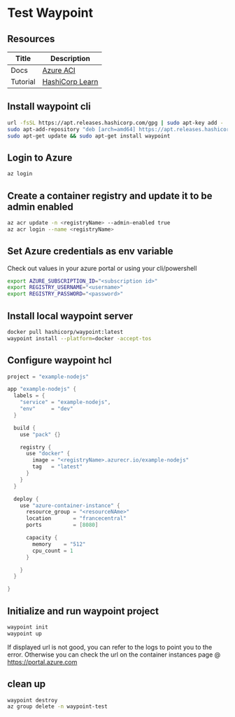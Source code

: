 # Test Waypoint

## Resources
|Title|Description|
|---|---|
|Docs|[Azure ACI](https://www.waypointproject.io/plugins/azure-container-instances)|
|Tutorial|[HashiCorp Learn](https://learn.hashicorp.com/tutorials/waypoint/azure-container-instance?in=waypoint/deploy-azure)|



## Install waypoint cli
```bash
url -fsSL https://apt.releases.hashicorp.com/gpg | sudo apt-key add -
sudo apt-add-repository "deb [arch=amd64] https://apt.releases.hashicorp.com $(lsb_release -cs) main"
sudo apt-get update && sudo apt-get install waypoint
```

## Login to Azure
```bash
az login
```

## Create a container registry and update it to be admin enabled
```bash
az acr update -n <registryName> --admin-enabled true
az acr login --name <registryName>
```

## Set Azure credentials as env variable
Check out values in your azure portal or using your cli/powershell
```bash
export AZURE_SUBSCRIPTION_ID="<subscription id>"
export REGISTRY_USERNAME="<username>"
export REGISTRY_PASSWORD="<password>"
```


## Install local waypoint server
```bash
docker pull hashicorp/waypoint:latest
waypoint install --platform=docker -accept-tos
```

## Configure waypoint hcl
```groovy
project = "example-nodejs"

app "example-nodejs" {
  labels = {
    "service" = "example-nodejs",
    "env"     = "dev"
  }

  build {
    use "pack" {}

    registry {
      use "docker" {
        image = "<registryName>.azurecr.io/example-nodejs"
        tag   = "latest"
      }
    }
  }

  deploy {
    use "azure-container-instance" {
      resource_group = "<resourceNAme>"
      location       = "francecentral"
      ports          = [8080]

      capacity {
        memory    = "512"
        cpu_count = 1
      }

    }
  }

}
```

## Initialize and run waypoint project
```bash
waypoint init
waypoint up
```
If displayed url is not good, you can refer to the logs to point you to the error.
Otherwise you can check the url on the container instances page @ https://portal.azure.com


## clean up
 ```bash
 waypoint destroy
 az group delete -n waypoint-test
 ```

